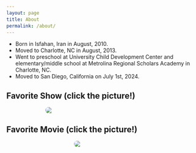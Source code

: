 ```yaml
---
layout: page
title: About
permalink: /about/
---
```


- Born in Isfahan, Iran in August, 2010.
- Moved to Charlotte, NC in August, 2013.
- Went to preschool at University Child Development Center and elementary/middle school at Metrolina Regional Scholars Academy in Charlotte, NC.
- Moved to San Diego, California on July 1st, 2024.

<h2>Favorite Show (click the picture!)</h2>
<!-- Link to the favorite show -->
<a href="https://www.disneyplus.com/browse/entity-95ffc9f8-bb94-486c-b2bb-8a817f326b51?distributionPartner=google" style="text-decoration: none;">
  <img src="![alt text](../images/prettylittleliars.jpg)" style="width: 300px; height: auto; border-radius: 10px; display: block; margin: 0 auto;">
</a>


<h2>Favorite Movie (click the picture!)</h2>
<!-- Link to the favorite movie -->
<a href="https://www.disneyplus.com/browse/entity-46af23cb-79bc-4e57-90c0-1fc9661f8afe" style="text-decoration: none;">
  <img src="![alt text](../images/10_Things_I_Hate_About_You_film.jpg)" style="width: 150px; height: auto; border-radius: 10px; display: block; margin: 0 auto;">
</a>

